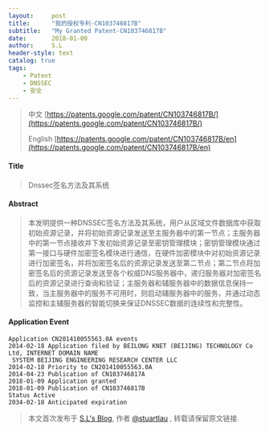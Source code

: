 ```yaml
---
layout:     post
title:      "我的授权专利-CN103746817B"
subtitle:   "My Granted Patent-CN103746817B"
date:       2018-01-09
author:     S.L
header-style: text
catalog: true
tags:
    - Patent
    - DNSSEC
    - 安全
---
```

> 中文 [https://patents.google.com/patent/CN103746817B/](https://patents.google.com/patent/CN103746817B/)
>
> English [https://patents.google.com/patent/CN103746817B/en](https://patents.google.com/patent/CN103746817B/en)

#### Title
> Dnssec签名方法及其系统



#### Abstract
> 本发明提供一种DNSSEC签名方法及其系统，用户从区域文件数据库中获取初始资源记录，并将初始资源记录发送至主服务器中的第一节点；主服务器中的第一节点接收并下发初始资源记录至密钥管理模块；密钥管理模块通过第一接口与硬件加密签名模块进行通信，在硬件加密模块中对初始资源记录进行加密签名，并将加密签名后的资源记录发送至第二节点；第二节点将加密签名后的资源记录发送至各个权威DNS服务器中，递归服务器对加密签名后的资源记录进行查询和验证；主服务器和辅服务器中的数据信息保持一致，当主服务器中的服务不可用时，则启动辅服务器中的服务，并通过动态监控和主辅服务器的智能切换来保证DNSSEC数据的连续性和完整性。




#### Application Event
```
Application CN201410055563.0A events 
2014-02-18 Application filed by BEILONG KNET (BEIJING) TECHNOLOGY Co Ltd, INTERNET DOMAIN NAME
 SYSTEM BEIJING ENGINEERING RESEARCH CENTER LLC
2014-02-18 Priority to CN201410055563.0A
2014-04-23 Publication of CN103746817A
2018-01-09 Application granted
2018-01-09 Publication of CN103746817B
Status Active
2034-02-18 Anticipated expiration
```
> 本文首次发布于 [S.L's Blog](https://liushuo.me), 作者 [@stuartlau](http://github.com/stuartlau) ,
转载请保留原文链接.
